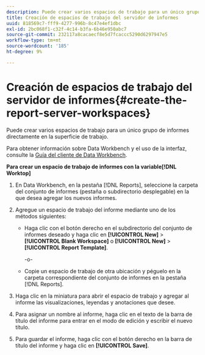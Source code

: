 ```yaml
---
description: Puede crear varios espacios de trabajo para un único grupo de informes directamente en la superficie de trabajo.
title: Creación de espacios de trabajo del servidor de informes
uuid: 818569c7-fff9-4277-996b-8c47e4ef1dbc
exl-id: 2bc068f1-c32f-4c14-b3fa-6b46e950abc7
source-git-commit: 232117a8cacaecf8e5d7fcaccc5290d6297947e5
workflow-type: tm+mt
source-wordcount: '185'
ht-degree: 9%

---
```


# Creación de espacios de trabajo del servidor de informes{#create-the-report-server-workspaces}

Puede crear varios espacios de trabajo para un único grupo de informes directamente en la superficie de trabajo.

Para obtener información sobre Data Workbench y el uso de la interfaz, consulte la [Guía del cliente de Data Workbench](https://experienceleague.adobe.com/docs/data-workbench/using/client/t-open-ins.html?lang=es).

**Para crear un espacio de trabajo de informes con la variable[!DNL Worktop]**

1. En Data Workbench, en la pestaña [!DNL Reports], seleccione la carpeta del conjunto de informes (pestaña o subdirectorio desplegable) en la que desea agregar los nuevos informes.
1. Agregue un espacio de trabajo del informe mediante uno de los métodos siguientes:

   * Haga clic con el botón derecho en el subdirectorio del conjunto de informes deseado y haga clic en **[!UICONTROL New]** > **[!UICONTROL Blank Workspace]** o **[!UICONTROL New]** > **[!UICONTROL Report Template]**.

      -o-

   * Copie un espacio de trabajo de otra ubicación y péguelo en la carpeta correspondiente del conjunto de informes en la pestaña [!DNL Reports].

1. Haga clic en la miniatura para abrir el espacio de trabajo y agregar al informe las visualizaciones, leyendas y anotaciones que desee.
1. Para asignar un nombre al informe, haga clic en el texto de la barra de título del informe para entrar en el modo de edición y escribir el nuevo título.
1. Para guardar el informe, haga clic con el botón derecho en la barra de título del informe y haga clic en **[!UICONTROL Save]**.

